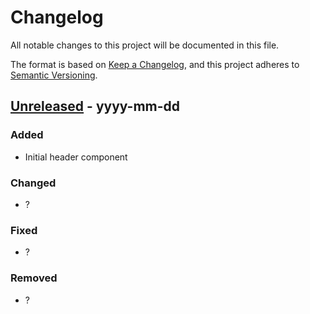 # Changelog
All notable changes to this project will be documented in this file.

The format is based on [Keep a Changelog](https://keepachangelog.com/en/1.0.0/),
and this project adheres to [Semantic Versioning](https://semver.org/spec/v2.0.0.html).

## [Unreleased] - yyyy-mm-dd
### Added
- Initial header component
### Changed
- ?
### Fixed
- ?
### Removed
- ?

[Unreleased]: https://github.com/LandRegistry/hmlr-frontend/compare/v1.0.0...HEAD
[1.0.0]: https://github.com/LandRegistry/hmlr-frontend/compare/v0.1.13...v1.0.0
[0.1.13]: https://github.com/LandRegistry/hmlr-frontend/releases/tag/v0.1.13